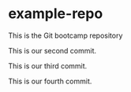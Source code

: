 # example-repo
This is the Git bootcamp repository

This is our second commit.

This is our third commit.

This is our fourth commit.